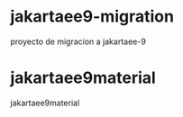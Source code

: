 # jakartaee9-migration
proyecto de migracion  a jakartaee-9
# jakartaee9material
jakartaee9material
